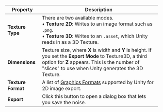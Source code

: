 | **Property**       | **Description**                                              |
| ------------------ | ------------------------------------------------------------ |
| **Texture Type**    | There are two available modes.<br/>&#8226; **Texture 2D**: Writes to an image format such as `.png`.<br/>&#8226; **Texture 3D**: Writes to an `.asset`, which Unity reads in as a 3D Texture. |
| **Dimensions**     | Texture size, where **X** is width and **Y** is height. If you set the **Export Mode** to Texture3D, a third option for **Z** appears. This is the number of "slices" to use when Unity generates the 3D Texture. |
| **Texture Format** | A list of [Graphics Formats](https://docs.unity3d.com/ScriptReference/Experimental.Rendering.GraphicsFormat.html) supported by Unity for 2D image export. |
| **Export**         | Click this button to open a dialog box that lets you save the noise. |